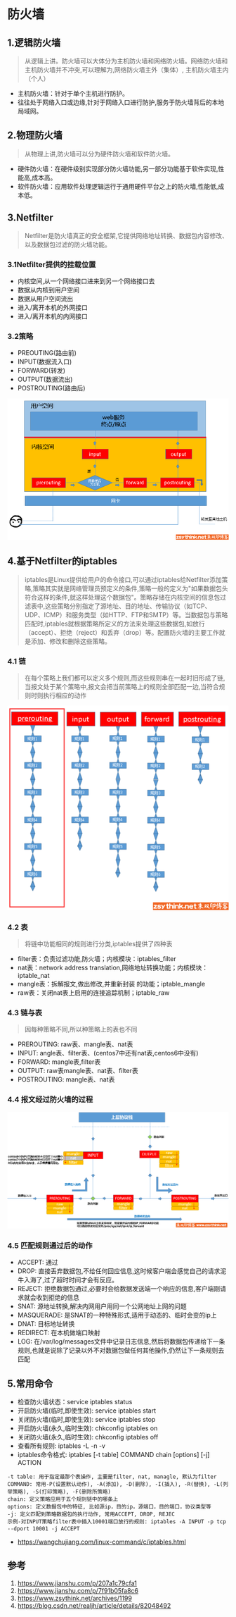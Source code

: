 # 防火墙
## 1.逻辑防火墙
> 从逻辑上讲。防火墙可以大体分为主机防火墙和网络防火墙。网络防火墙和主机防火墙并不冲突,可以理解为,网络防火墙主外（集体）, 主机防火墙主内（个人）
* 主机防火墙：针对于单个主机进行防护。
* 往往处于网络入口或边缘,针对于网络入口进行防护,服务于防火墙背后的本地局域网。
## 2.物理防火墙
> 从物理上讲,防火墙可以分为硬件防火墙和软件防火墙。
* 硬件防火墙：在硬件级别实现部分防火墙功能,另一部分功能基于软件实现,性能高,成本高。
* 软件防火墙：应用软件处理逻辑运行于通用硬件平台之上的防火墙,性能低,成本低。
## 3.Netfilter
> Netfilter是防火墙真正的安全框架,它提供网络地址转换、数据包内容修改、以及数据包过滤的防火墙功能。
### 3.1Netfilter提供的挂载位置
* 内核空间,从一个网络接口进来到另一个网络接口去
* 数据从内核到用户空间
* 数据从用户空间流出
* 进入/离开本机的外网接口
* 进入/离开本机的内网接口
### 3.2策略
* PREOUTING(路由前)
* INPUT(数据流入口)
* FORWARD(转发)
* OUTPUT(数据流出)
* POSTROUTING(路由后)

![](./images/iptables_rule.png)
## 4.基于Netfilter的iptables
> iptables是Linux提供给用户的命令接口,可以通过iptables给Netfilter添加策略,策略其实就是网络管理员预定义的条件,策略一般的定义为"如果数据包头符合这样的条件,就这样处理这个数据包"。策略存储在内核空间的信息包过滤表中,这些策略分别指定了源地址、目的地址、传输协议（如TCP、UDP、ICMP）和服务类型（如HTTP、FTP和SMTP）等。当数据包与策略匹配时,iptables就根据策略所定义的方法来处理这些数据包,如放行（accept）、拒绝（reject）和丢弃（drop）等。配置防火墙的主要工作就是添加、修改和删除这些策略。
### 4.1 链
> 在每个策略上我们都可以定义多个规则,而这些规则串在一起时旧形成了链,当报文处于某个策略中,报文会把当前策略上的规则全部匹配一边,当符合规则时则执行相应的动作

![](./images/iptables_chain.png)

### 4.2 表
> 将链中功能相同的规则进行分类,iptables提供了四种表
* filter表：负责过滤功能,防火墙；内核模块：iptables_filter
* nat表：network address translation,网络地址转换功能；内核模块：iptable_nat
* mangle表：拆解报文,做出修改,并重新封装 的功能；iptable_mangle
* raw表：关闭nat表上启用的连接追踪机制；iptable_raw
### 4.3 链与表
> 因每种策略不同,所以种策略上的表也不同
* PREROUTING: raw表、mangle表、nat表
* INPUT: angle表、filter表、(centos7中还有nat表,centos6中没有)
* FORWARD: mangle表,filter表
* OUTPUT: raw表mangle表、nat表、filter表
* POSTROUTING: mangle表、nat表

### 4.4 报文经过防火墙的过程
![](./images/iptables_flow.png)

### 4.5 匹配规则通过后的动作
* ACCEPT: 通过
* DROP: 直接丢弃数据包,不给任何回应信息,这时候客户端会感觉自己的请求泥牛入海了,过了超时时间才会有反应。
* REJECT: 拒绝数据包通过,必要时会给数据发送端一个响应的信息,客户端刚请求就会收到拒绝的信息
* SNAT: 源地址转换,解决内网用户用同一个公网地址上网的问题
* MASQUERADE: 是SNAT的一种特殊形式,适用于动态的、临时会变的ip上
* DNAT: 目标地址转换
* REDIRECT: 在本机做端口映射
* LOG: 在/var/log/messages文件中记录日志信息,然后将数据包传递给下一条规则,也就是说除了记录以外不对数据包做任何其他操作,仍然让下一条规则去匹配

## 5.常用命令
* 检查防火墙状态：service iptables status
* 开启防火墙(临时,即使生效): service iptables start
* 关闭防火墙(临时,即使生效): service iptables stop
* 开启防火墙(永久,临时生效): chkconfig iptables on
* 关闭防火墙(永久,临时生效): chkconfig iptables off
* 查看所有规则: iptables -L -n -v
* iptables命令格式: iptables [-t table] COMMAND chain [options] [-j] ACTION
```
-t table: 用于指定最那个表操作, 主要是filter, nat, managle, 默认为filter
COMMAND: 常用-P(设置默认动作), -A(添加), -D(删除), -I(插入), -R(替换), -L(列举策略), -S(打印策略), -F(删除所策略)
chain: 定义策略应用于五个规则链中的哪条上
options: 定义数据包中的特征, 比如源ip，目的ip，源端口，目的端口，协议类型等
-j: 定义匹配到策略数据包的执行动作, 常用ACCEPT, DROP, REJEC
示例-对INPUT策略filter表中插入10001端口放行的规则: iptables -A INPUT -p tcp --dport 10001 -j ACCEPT
```
* https://wangchujiang.com/linux-command/c/iptables.html

## 参考
1. https://www.jianshu.com/p/207a1c79cfa1
2. https://www.jianshu.com/p/7f91b05fa8c6
3. https://www.zsythink.net/archives/1199
4. https://blog.csdn.net/realjh/article/details/82048492